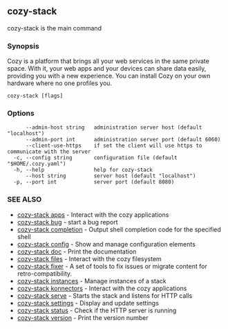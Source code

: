 ## cozy-stack

cozy-stack is the main command

### Synopsis

Cozy is a platform that brings all your web services in the same private space.
With it, your web apps and your devices can share data easily, providing you
with a new experience. You can install Cozy on your own hardware where no one
profiles you.

```
cozy-stack [flags]
```

### Options

```
      --admin-host string   administration server host (default "localhost")
      --admin-port int      administration server port (default 6060)
      --client-use-https    if set the client will use https to communicate with the server
  -c, --config string       configuration file (default "$HOME/.cozy.yaml")
  -h, --help                help for cozy-stack
      --host string         server host (default "localhost")
  -p, --port int            server port (default 8080)
```

### SEE ALSO

* [cozy-stack apps](cozy-stack_apps.md)	 - Interact with the cozy applications
* [cozy-stack bug](cozy-stack_bug.md)	 - start a bug report
* [cozy-stack completion](cozy-stack_completion.md)	 - Output shell completion code for the specified shell
* [cozy-stack config](cozy-stack_config.md)	 - Show and manage configuration elements
* [cozy-stack doc](cozy-stack_doc.md)	 - Print the documentation
* [cozy-stack files](cozy-stack_files.md)	 - Interact with the cozy filesystem
* [cozy-stack fixer](cozy-stack_fixer.md)	 - A set of tools to fix issues or migrate content for retro-compatibility.
* [cozy-stack instances](cozy-stack_instances.md)	 - Manage instances of a stack
* [cozy-stack konnectors](cozy-stack_konnectors.md)	 - Interact with the cozy applications
* [cozy-stack serve](cozy-stack_serve.md)	 - Starts the stack and listens for HTTP calls
* [cozy-stack settings](cozy-stack_settings.md)	 - Display and update settings
* [cozy-stack status](cozy-stack_status.md)	 - Check if the HTTP server is running
* [cozy-stack version](cozy-stack_version.md)	 - Print the version number

